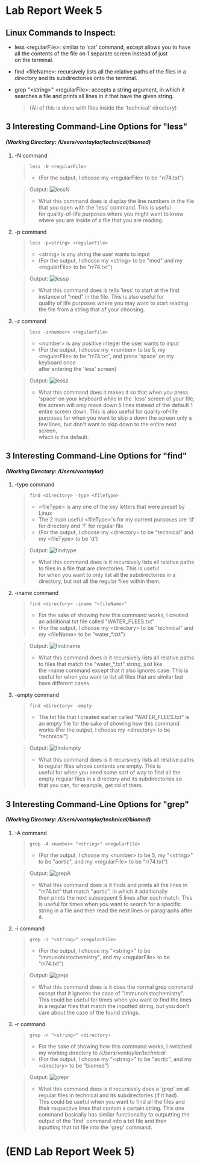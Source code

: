 # Lab Report Week 5
## Linux Commands to Inspect:
- less \<regularFile>: similar to 'cat' command, except allows you to have all the contents of the file on 1 separate screen instead of just\
on the terminal.
- find \<fileName>: recursively lists all the relative paths of the files in a directory and its subdirectories onto the terminal.
- grep "\<string>" \<regularFile>: accepts a string argument, in which it searches a file and prints all lines in it that have the given string.
    
    >   (All of this is done with files inside the 'technical' directory)

## 3 Interesting Command-Line Options for "less"
#### *(Working Directory: /Users/vontaylor/technical/biomed)*

1. -N command
    > `less -N <regularFile>`
    > - (For the output, I choose my \<regularFile> to be "rr74.txt")
    
    > Output:
    > ![lessN](Week-5-Lab-Report-Pics/lessN.jpg)
    > - What this command does is display the line numbers in the file that you open with the 'less' command. This is useful\
    > for quality-of-life purposes where you might want to know where you are inside of a file that you are reading.

2. -p command
    > `less -p<string> <regularFile>`
    > - \<string> is any string the user wants to input
    > - (For the output, I choose my \<string> to be "med" and my \<regularFile> to be "rr74.txt")
    
    > Output:
    > ![lessp](Week-5-Lab-Report-Pics/lessp.jpg)
    > - What this command does is tells 'less' to start at the first instance of "med" in the file. This is also useful for\
    > quality of life purposes where you may want to start reading the file from a string that of your choosing.
    
3. -z command
    > `less -z<number> <regularFile>`
    > - \<number> is any positive integer the user wants to input
    > - (For the output, I choose my \<number> to be 5, my \<regularFile> to be "rr74.txt", and press 'space' on my keyboard once\
    > after entering the 'less' screen)
    
    > Output:
    > ![lessz](Week-5-Lab-Report-Pics/less-z.jpg)
    > - What this command does it makes it so that when you press 'space' on your keyboard while in the 'less' screen of your file,\
    > the screen will only move down 5 lines instead of the default 1 entire screen down. This is also useful for quality-of-life\
    > purposes for when you want to skip a down the screen only a few lines, but don't want to skip down to the entire next screen,\
    > which is the default.

## 3 Interesting Command-Line Options for "find"
#### *(Working Directory: /Users/vontaylor)*

1. -type command
    > `find <directory> -type <fileType>`
    > - \<fileType> is any one of the key letters that were preset by Linux
    > - The 2 main useful \<fileType>'s for my current purposes are 'd' for directory and 'f' for regular file
    > - (For the output, I choose my \<directory> to be "technical" and my \<fileType> to be 'd')
    
    > Output:
    > ![findtype](Week-5-Lab-Report-Pics/findtype.jpg)
    > - What this command does is it recursively lists all relative paths to files in a file that are directories. This is useful\
    > for when you want to only list all the subdirectories in a directory, but not all the regular files within them.

2. -iname command
    > `find <directory> -iname "<fileName>"`
    > - For the sake of showing how this command works, I created an additional txt file called "WATER_FLEES.txt"
    > - (For the output, I choose my \<directory> to be "technical" and my \<fileName> to be "water_\*.txt")
    
    > Output:
    > ![findiname](Week-5-Lab-Report-Pics/findiname.jpg)
    > - What this command does is it recursively lists all relative paths to files that match the "water_\*.txt" string, just like\
    > the -name command except that it also ignores case. This is useful for when you want to list all files that are similar but\
    > have different cases.

3. -empty command
    > `find <directory> -empty`
    > - The txt file that I created earlier called "WATER_FLEES.txt" is an empty file for the sake of showing how this command works
    >  (For the output, I choose my \<directory> to be "technical")

    > Output:
    > ![findempty](Week-5-Lab-Report-Pics/findempty.jpg)
    > - What this command does is it recursively lists all relative paths to regular files whose contents are empty. This is\
    > useful for when you need some sort of way to find all the empty regular files in a directory and its subdirectories so\
    > that you can, for example, get rid of them.

## 3 Interesting Command-Line Options for "grep"
#### *(Working Directory: /Users/vontaylor/technical/biomed)*

1. -A command
    > `grep -A <number> "<string>" <regularFile>`
    > - (For the output, I choose my \<number> to be 5, my "\<string>" to be "aortic", and my \<regularFile> to be "rr74.txt")
    
    > Output:
    > ![grepA](Week-5-Lab-Report-Pics/grepA.jpg)
    > - What this command does is it finds and prints all the lines in "rr74.txt" that match "aortic", in which it additionally\
    > then prints the next subsequent 5 lines after each match. This is useful for times when you want to search for a specific\
    > string in a file and then read the next lines or paragraphs after it.

2. -i command
    > `grep -i "<string>" <regularFile>`
    > - (For the output, I choose my "\<string>" to be "immunohistochemistry", and my \<regularFile> to be "rr74.txt")

    > Output:
    > ![grepi](Week-5-Lab-Report-Pics/grepi.jpg)
    > - What this command does is it does the normal grep command except that it ignores the case of "immunohistochemistry".\
    > This could be useful for times when you want to find the lines in a regular files that match the inputted string, but you don't\
    > care about the case of the found strings.

3. -r command
    > `grep -r "<string>" <directory>`
    > - For the sake of showing how this command works, I switched my working directory to */Users/vontaylor/technical*
    > - (For the output, I choose my "\<string>" to be "aortic", and my \<directory> to be "biomed")

    > Output:
    > ![grepr](Week-5-Lab-Report-Pics/grepr.jpg)
    > - What this command does is it recursively does a 'grep' on all regular files in technical and its subdirectories (if it had).\
    > This could be useful when you want to find all the files and their respective lines that contain a certain string. This one\
    > command basically has similar functionality to outputting the output of the 'find' command into a txt file and then\
    > inputting that txt file into the 'grep' command.
# (END Lab Report Week 5)
